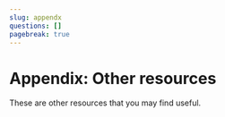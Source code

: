 ```yaml
---
slug: appendx
questions: []
pagebreak: true
---
```


# Appendix: Other resources

These are other resources that you may find useful.
